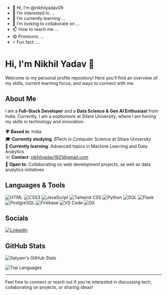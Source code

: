 - 👋 Hi, I’m @nikhilyadav09
- 👀 I’m interested in ...
- 🌱 I’m currently learning ...
- 💞️ I’m looking to collaborate on ...
- 📫 How to reach me ...
- 😄 Pronouns: ...
- ⚡ Fun fact: ...

<!---
nikhilyadav09/nikhilyadav09 is a ✨ special ✨ repository because its `README.md` (this file) appears on your GitHub profile.
You can click the Preview link to take a look at your changes.
--->
# Hi, I'm Nikhil Yadav 👋

Welcome to my personal profile repository! Here you'll find an overview of my skills, current learning focus, and ways to connect with me.

## About Me

I am a **Full-Stack Developer** and a **Data Science & Gen AI Enthusiast** from India. Currently, I am a sophomore at Sitare University, where I am honing my skills in technology and innovation.

🌍 **Based in**: India  
🎓 **Currently studying**: BTech in Computer Science at Sitare University  
🧠 **Currently learning**: Advanced topics in Machine Learning and Data Analytics  
✉️ **Contact**: [nikhilyadav1921@gmail.com](mailto:nikhilyadav1921@gmail.com)  
🤝 **Open to**: Collaborating on web development projects, as well as data analytics initiatives  

## Languages & Tools

![HTML](https://img.icons8.com/color/48/000000/html-5.png) ![CSS3](https://img.icons8.com/color/48/000000/css3.png) ![JavaScript](https://img.icons8.com/color/48/000000/javascript.png) ![Tailwind CSS](https://img.icons8.com/color/48/000000/tailwindcss.png) ![Python](https://img.icons8.com/color/48/000000/python.png) ![SQL](https://img.icons8.com/color/48/000000/sql.png) ![Flask](https://img.icons8.com/color/48/000000/flask.png) ![PostgreSQL](https://img.icons8.com/color/48/000000/postgreesql.png) ![Firebase](https://img.icons8.com/color/48/000000/firebase.png) ![VS Code](https://img.icons8.com/color/48/000000/visual-studio-code-2019.png) ![Git](https://img.icons8.com/color/48/000000/git.png)

## Socials

[![LinkedIn](https://img.icons8.com/color/48/000000/linkedin.png)](https://www.linkedin.com/in/nikhilyadav09/) 

## GitHub Stats

![Satyam's GitHub Stats](https://github-readme-stats.vercel.app/api?username=nikhilyadav09&show_icons=true&hide_title=true&count_private=true&hide=prs&hide_border=true&theme=radical)  

![Top Languages](https://github-readme-stats.vercel.app/api/top-langs/?username=nikhilyadav0&layout=compact&hide_title=true&hide_border=true&theme=radical)  


---

Feel free to connect or reach out if you're interested in discussing tech, collaborating on projects, or sharing ideas!
